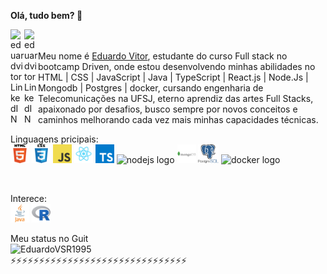  <b>Olá, tudo bem? 👋</b>
 <br>
 
 
 <a href="https://www.linkedin.com/in/eduardo-vitor-58a395239/">
  <img  align="left" alt="eduardvitor LinkedIN" width="22px" src="https://raw.githubusercontent.com/peterthehan/peterthehan/master/assets/linkedin.svg" />
<a href="mailto:eduardvitor7@gmail.com">
  <img  align="left" alt="eduardvitor LinkedIN" width="22px" src="https://cdn.icon-icons.com/icons2/272/PNG/512/Gmail_29991.png" />
</a>
 <br>
 <br>
 Meu nome é <a href="https://www.linkedin.com/in/eduardo-vitor-58a395239/">Eduardo Vitor</a>, estudante do curso Full stack no bootcamp Driven, onde estou desenvolvendo minhas abilidades no HTML | CSS | JavaScript | Java | TypeScript | React.js | Node.Js | Mongodb | Postgres | docker, cursando engenharia de Telecomunicações na UFSJ, eterno aprendiz das artes Full Stacks, apaixonado por desafios, busco sempre por novos conceitos e caminhos melhorando cada vez mais minhas capacidades técnicas.  
 </br>
<p>
 
Linguagens pricipais:<br>
<img height="30" src="https://raw.githubusercontent.com/github/explore/80688e429a7d4ef2fca1e82350fe8e3517d3494d/topics/html/html.png" >
<img height="30" src="https://raw.githubusercontent.com/github/explore/80688e429a7d4ef2fca1e82350fe8e3517d3494d/topics/css/css.png">
<img height="30" src="https://raw.githubusercontent.com/github/explore/80688e429a7d4ef2fca1e82350fe8e3517d3494d/topics/javascript/javascript.png">
<img height="30" src="https://raw.githubusercontent.com/github/explore/80688e429a7d4ef2fca1e82350fe8e3517d3494d/topics/react/react.png" >
<img height="30" src="https://raw.githubusercontent.com/github/explore/80688e429a7d4ef2fca1e82350fe8e3517d3494d/topics/typescript/typescript.png" >
<img height="30" src="https://cdn.jsdelivr.net/gh/devicons/devicon/icons/nodejs/nodejs-original.svg" alt="nodejs logo"  />
<img height="30" src="https://raw.githubusercontent.com/github/explore/80688e429a7d4ef2fca1e82350fe8e3517d3494d/topics/mongodb/mongodb.png" >
<img height="30" src="https://raw.githubusercontent.com/docker-library/docs/01c12653951b2fe592c1f93a13b4e289ada0e3a1/postgres/logo.png" >
<img height="30" src="https://cdn.jsdelivr.net/gh/devicons/devicon/icons/docker/docker-original.svg" alt="docker logo"  />

<br/>

 Interece:<br>
<img height="30" src="https://raw.githubusercontent.com/github/explore/80688e429a7d4ef2fca1e82350fe8e3517d3494d/topics/java/java.png">
<img height="30" src="https://raw.githubusercontent.com/github/explore/80688e429a7d4ef2fca1e82350fe8e3517d3494d/topics/r/r.png">
</p>

 Meu status no Guit<br>
<img src="https://github-readme-stats.vercel.app/api?username=EduardoVSR1995&show_icons=true&theme=gotham" alt="EduardoVSR1995" />
 <br>
⚡⚡⚡⚡⚡⚡⚡⚡⚡⚡⚡⚡⚡⚡⚡⚡⚡⚡⚡⚡⚡⚡⚡⚡⚡⚡⚡⚡⚡⚡⚡ 



